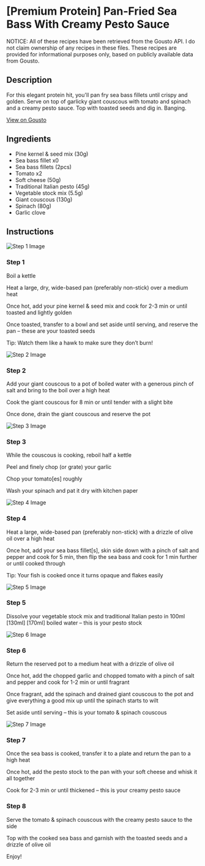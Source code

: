 # [Premium Protein] Pan-Fried Sea Bass With Creamy Pesto Sauce

NOTICE: All of these recipes have been retrieved from the Gousto API. I do not claim ownership of any recipes in these files. These recipes are provided for informational purposes only, based on publicly available data from Gousto.

## Description

For this elegant protein hit, you'll pan fry sea bass fillets until crispy and golden. Serve on top of garlicky giant couscous with tomato and spinach and a creamy pesto sauce. Top with toasted seeds and dig in. Banging.

[View on Gousto](https://www.gousto.co.uk/recipes/cookbook/premium-protein-pan-fried-sea-bass-with-creamy-pesto-sauce)

## Ingredients

- Pine kernel & seed mix (30g)
- Sea bass fillet x0
- Sea bass fillets (2pcs)
- Tomato x2
- Soft cheese (50g)
- Traditional Italian pesto (45g)
- Vegetable stock mix (5.5g)
- Giant couscous (130g)
- Spinach (80g)
- Garlic clove

## Instructions

![Step 1 Image](https://production-media.gousto.co.uk/cms/recipe-step-image/step-1-14-1726499151021-x200.jpg)

### Step 1

Boil a kettle

Heat a large, dry, wide-based pan (preferably non-stick) over a medium heat

Once hot, add your pine kernel & seed mix and cook for 2-3 min or until toasted and lightly golden

Once toasted, transfer to a bowl and set aside until serving, and reserve the pan – these are your toasted seeds

Tip: Watch them like a hawk to make sure they don’t burn!

![Step 2 Image](https://production-media.gousto.co.uk/cms/recipe-step-image/step-2-15-1726499155319-x200.jpg)

### Step 2

Add your giant couscous to a pot of boiled water with a generous pinch of salt and bring to the boil over a high heat

Cook the giant couscous for 8 min or until tender with a slight bite

Once done, drain the giant couscous and reserve the pot

![Step 3 Image](https://production-media.gousto.co.uk/cms/recipe-step-image/step-3-16-1726499164377-x200.jpg)

### Step 3

While the couscous is cooking, reboil half a kettle

Peel and finely chop (or grate) your garlic

Chop your tomato[es] roughly

Wash your spinach and pat it dry with kitchen paper

![Step 4 Image](https://production-media.gousto.co.uk/cms/recipe-step-image/step-4-17-1726499168419-x200.jpg)

### Step 4

Heat a large, wide-based pan (preferably non-stick) with a drizzle of olive oil over a high heat

Once hot, add your sea bass fillet[s], skin side down with a pinch of salt and pepper and cook for 5 min, then flip the sea bass and cook for 1 min further or until cooked through

Tip: Your fish is cooked once it turns opaque and flakes easily

![Step 5 Image](https://production-media.gousto.co.uk/cms/recipe-step-image/step-5-16-1726499172890-x200.jpg)

### Step 5

Dissolve your vegetable stock mix and traditional Italian pesto in 100ml <span class="text-purple">[130ml]</span> <span class="text-danger">[170ml]</span> boiled water – this is your pesto stock

![Step 6 Image](https://production-media.gousto.co.uk/cms/recipe-step-image/step-6-17-1726499177042-x200.jpg)

### Step 6

Return the reserved pot to a medium heat with a drizzle of olive oil

Once hot, add the chopped garlic and chopped tomato with a pinch of salt and pepper and cook for 1-2 min or until fragrant

Once fragrant, add the spinach and drained giant couscous to the pot and give everything a good mix up until the spinach starts to wilt

Set aside until serving – this is your tomato & spinach couscous

![Step 7 Image](https://production-media.gousto.co.uk/cms/recipe-step-image/step-7-14-1726499181303-x200.jpg)

### Step 7

Once the sea bass is cooked, transfer it to a plate and return the pan to a high heat

Once hot, add the pesto stock to the pan with your soft cheese and whisk it all together

Cook for 2-3 min or until thickened – this is your creamy pesto sauce

### Step 8

Serve the tomato & spinach couscous with the creamy pesto sauce to the side

Top with the cooked sea bass and garnish with the toasted seeds and a drizzle of olive oil

Enjoy!

